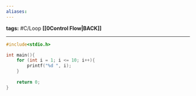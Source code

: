 ```yaml
---
aliases:
---
```

**tags:** #C/Loop 
**[[0Control Flow|BACK]]**

---
```C
#include<stdio.h>

int main(){
    for (int i = 1; i <= 10; i++){
        printf("%d ", i);
    }
    
    return 0;
}
```